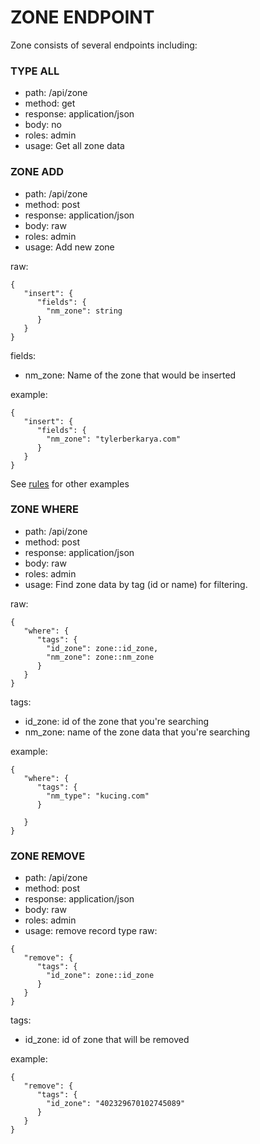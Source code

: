 # ZONE ENDPOINT
Zone consists of several endpoints including:

### TYPE ALL
- path: /api/zone
- method: get
- response: application/json
- body: no
- roles: admin
- usage: Get all zone data

### ZONE ADD
- path: /api/zone
- method: post
- response: application/json
- body: raw
- roles: admin
- usage: Add new zone

raw:
```
{
   "insert": {
      "fields": {
      	"nm_zone": string
      }
   }
}
```
fields:
- nm_zone: Name of the zone that would be inserted

example:
```
{
   "insert": {
      "fields": {
      	"nm_zone": "tylerberkarya.com"
      }
   }
}
```
See [rules](RULES_add_domain.md) for other examples

### ZONE WHERE

- path: /api/zone
- method: post
- response: application/json
- body: raw
- roles: admin
- usage: Find zone data by tag (id or name) for filtering. 

raw:
```
{
   "where": {
      "tags": {
      	"id_zone": zone::id_zone,
        "nm_zone": zone::nm_zone
      }
   }
}
```

tags:
- id_zone: id of the zone that you're searching
- nm_zone: name of the zone data that you're searching

example:
```
{
   "where": {
      "tags": {
      	"nm_type": "kucing.com"
      }
      	
   }
}
```
### ZONE REMOVE
- path: /api/zone
- method: post
- response: application/json
- body: raw
- roles: admin
- usage: remove record type
raw:
```
{
   "remove": {
      "tags": {
      	"id_zone": zone::id_zone
      }
   }
}
```
tags:
- id_zone: id of zone that will be removed

example:
```
{
   "remove": {
      "tags": {
      	"id_zone": "402329670102745089"
      }
   }
}
```









